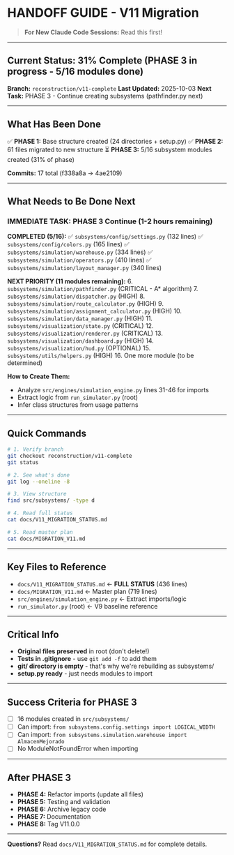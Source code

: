 # HANDOFF GUIDE - V11 Migration

> **For New Claude Code Sessions:** Read this first!

---

## Current Status: 31% Complete (PHASE 3 in progress - 5/16 modules done)

**Branch:** `reconstruction/v11-complete`
**Last Updated:** 2025-10-03
**Next Task:** PHASE 3 - Continue creating subsystems (pathfinder.py next)

---

## What Has Been Done

✅ **PHASE 1:** Base structure created (24 directories + setup.py)
✅ **PHASE 2:** 61 files migrated to new structure
⏳ **PHASE 3:** 5/16 subsystem modules created (31% of phase)

**Commits:** 17 total (f338a8a → 4ae2109)

---

## What Needs to Be Done Next

### IMMEDIATE TASK: PHASE 3 Continue (1-2 hours remaining)

**COMPLETED (5/16):**
✅ `subsystems/config/settings.py` (132 lines)
✅ `subsystems/config/colors.py` (165 lines)
✅ `subsystems/simulation/warehouse.py` (334 lines)
✅ `subsystems/simulation/operators.py` (410 lines)
✅ `subsystems/simulation/layout_manager.py` (340 lines)

**NEXT PRIORITY (11 modules remaining):**
6. `subsystems/simulation/pathfinder.py` (CRITICAL - A* algorithm)
7. `subsystems/simulation/dispatcher.py` (HIGH)
8. `subsystems/simulation/route_calculator.py` (HIGH)
9. `subsystems/simulation/assignment_calculator.py` (HIGH)
10. `subsystems/simulation/data_manager.py` (HIGH)
11. `subsystems/visualization/state.py` (CRITICAL)
12. `subsystems/visualization/renderer.py` (CRITICAL)
13. `subsystems/visualization/dashboard.py` (HIGH)
14. `subsystems/visualization/hud.py` (OPTIONAL)
15. `subsystems/utils/helpers.py` (HIGH)
16. One more module (to be determined)

**How to Create Them:**
- Analyze `src/engines/simulation_engine.py` lines 31-46 for imports
- Extract logic from `run_simulator.py` (root)
- Infer class structures from usage patterns

---

## Quick Commands

```bash
# 1. Verify branch
git checkout reconstruction/v11-complete
git status

# 2. See what's done
git log --oneline -8

# 3. View structure
find src/subsystems/ -type d

# 4. Read full status
cat docs/V11_MIGRATION_STATUS.md

# 5. Read master plan
cat docs/MIGRATION_V11.md
```

---

## Key Files to Reference

- `docs/V11_MIGRATION_STATUS.md` ← **FULL STATUS** (436 lines)
- `docs/MIGRATION_V11.md` ← Master plan (719 lines)
- `src/engines/simulation_engine.py` ← Extract imports/logic
- `run_simulator.py` (root) ← V9 baseline reference

---

## Critical Info

- **Original files preserved** in root (don't delete!)
- **Tests in .gitignore** - use `git add -f` to add them
- **git/ directory is empty** - that's why we're rebuilding as subsystems/
- **setup.py ready** - just needs modules to import

---

## Success Criteria for PHASE 3

- [ ] 16 modules created in `src/subsystems/`
- [ ] Can import: `from subsystems.config.settings import LOGICAL_WIDTH`
- [ ] Can import: `from subsystems.simulation.warehouse import AlmacenMejorado`
- [ ] No ModuleNotFoundError when importing

---

## After PHASE 3

- **PHASE 4:** Refactor imports (update all files)
- **PHASE 5:** Testing and validation
- **PHASE 6:** Archive legacy code
- **PHASE 7:** Documentation
- **PHASE 8:** Tag V11.0.0

---

**Questions?** Read `docs/V11_MIGRATION_STATUS.md` for complete details.
